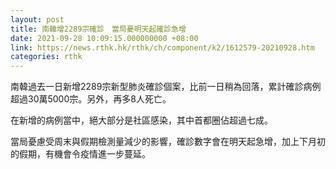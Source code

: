 ```yaml
---
layout: post
title: 南韓增2289宗確診　當局憂明天起確診急增
date: 2021-09-28 10:09:15.000000000 +08:00
link: https://news.rthk.hk/rthk/ch/component/k2/1612579-20210928.htm
categories: rthk
---
```


南韓過去一日新增2289宗新型肺炎確診個案，比前一日稍為回落，累計確診病例超過30萬5000宗。另外，再多8人死亡。

在新增的病例當中，絕大部分是社區感染，其中首都圈佔超過七成。

當局憂慮受周末與假期檢測量減少的影響，確診數字會在明天起急增，加上下月初的假期，有機會令疫情進一步蔓延。

